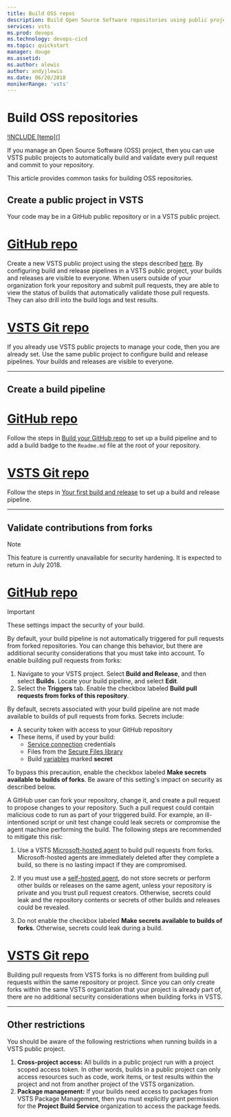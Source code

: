 ```yaml
---
title: Build OSS repos
description: Build Open Source Software repositories using public projects in Visual Studio Team Services
services: vsts
ms.prod: devops
ms.technology: devops-cicd
ms.topic: quickstart
manager: douge
ms.assetid:
ms.author: alewis
author: andyjlewis
ms.date: 06/20/2018
monikerRange: 'vsts'
---
```


# Build OSS repositories

[!INCLUDE [temp](](../../organizations/public/_shared/version-public-projects.md)]  

If you manage an Open Source Software (OSS) project, then you can use VSTS public projects to automatically build and validate every pull request and commit to your repository.

This article provides common tasks for building OSS repositories.


## Create a public project in VSTS

Your code may be in a GitHub public repository or in a VSTS public project.

# [GitHub repo](#tab/github)

Create a new VSTS public project using the steps described [here](../../organizations/public/create-public-project.md). By configuring build and release pipelines in a VSTS public project, your builds and releases are visible to everyone. When users outside of your organization fork your repository and submit pull requests, they are able to view the status of builds that automatically validate those pull requests. They can also drill into the build logs and test results.

# [VSTS Git repo](#tab/gitvsts)

If you already use VSTS public projects to manage your code, then you are already set. Use the same public project to configure build and release pipelines. Your builds and releases are visible to everyone.

---

## Create a build pipeline

# [GitHub repo](#tab/github)

Follow the steps in [Build your GitHub repo](ci-build-github.md) to set up a build pipeline and to add a build badge to the `Readme.md` file at the root of your repository.

# [VSTS Git repo](#tab/gitvsts)

Follow the steps in [Your first build and release](../get-started-designer.md) to set up a build and release pipeline.

---

## Validate contributions from forks

> [!NOTE]   
> This feature is currently unavailable for security hardening. It is expected to return in July 2018.  

# [GitHub repo](#tab/github)

> [!IMPORTANT]
> These settings impact the security of your build.

By default, your build pipeline is not automatically triggered for pull requests from forked repositories. You can change this behavior, but there are additional security considerations that you must take into account. To enable building pull requests from forks:

1. Navigate to your VSTS project. Select **Build and Release**, and then select **Builds**. Locate your build pipeline, and select **Edit**.
1. Select the **Triggers** tab. Enable the checkbox labeled **Build pull requests from forks of this repository**.

By default, secrets associated with your build pipeline are not made available to builds of pull requests from forks. Secrets include:

* A security token with access to your GitHub repository
* These items, if used by your build:
  * [Service connection](../library/service-endpoints.md) credentials
  * Files from the [Secure Files library](../library/secure-files.md)
  * Build [variables](../process/variables.md#user-defined-variables) marked **secret**

To bypass this precaution, enable the checkbox labeled **Make secrets available to builds of forks**. Be aware of this setting's impact on security as described below.

A GitHub user can fork your repository, change it, and create a pull request to propose changes to your repository. Such a pull request could contain malicious code to run as part of your triggered build. For example, an ill-intentioned script or unit test change could leak secrets or compromise the agent machine performing the build. The following steps are recommended to mitigate this risk:

1. Use a VSTS [Microsoft-hosted agent](../agents/hosted.md) to build pull requests from forks. Microsoft-hosted agents are immediately deleted after they complete a build, so there is no lasting impact if they are compromised.

1. If you must use a [self-hosted agent](../agents/agents.md#install), do not store secrets or perform other builds or releases on the same agent, unless your repository is private and you trust pull request creators. Otherwise, secrets could leak and the repository contents or secrets of other builds and releases could be revealed.

1. Do not enable the checkbox labeled **Make secrets available to builds of forks**. Otherwise, secrets could leak during a build.

# [VSTS Git repo](#tab/gitvsts)

Building pull requests from VSTS forks is no different from building pull requests within the same repository or project. Since you can only create forks within the same VSTS organization that your project is already part of, there are no additional security considerations when building forks in VSTS.

---

## Other restrictions

You should be aware of the following restrictions when running builds in a VSTS public project.

1. **Cross-project access:** All builds in a public project run with a project scoped access token. In other words, builds in a public project can only access resources such as code, work items, or test results within the project and not from another project of the VSTS organization.
1. **Package management:** If your builds need access to packages from VSTS Package Management, then you must explicitly grant permission for the **Project Build Service** organization to access the package feeds.
